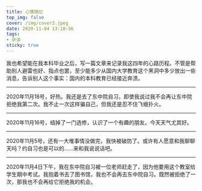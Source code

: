 ```yaml
---
title: 心情随记
top_img: false
cover: /img/cover2.jpeg
date: 2020-11-04 13:10:56
tags:
- 杂谈
sticky: true
---
```

我也希望能在我本科毕业之后，写一篇文章来记录我这四年的心路历程。不管是帮助别人避雷也好、指点也罢，至少能多少从国内大学教育这个黑洞中多少放出一些消息，告诉别人这个事实：国内的本科教育已经接近奔溃。

<hr />

2020年11月18号，好热。我还是去了东中院自习，即使我说过我不会再让东中院拒绝我第二次。我不止一次这样骗自己，但我还是忍不住飞蛾扑火。

<hr />
2020年11月16号，结掉了一门选修，认识了一个有趣的朋友。今天天气尤其好。
<hr />

2020年11月5号，还有一大堆事情没做完，我快被破防了。或许有人愿意和我聊聊天吗？约自习也是可以的......来和我说说话吧。
<hr />

2020年11月4日下午，我在东中院自习被一位老师赶走了，因为他要用这个教室给学生期中考试。我抱着书去了图书馆，我也不会再去东中院自习。既然被拒绝了一次，那我也不会再给它拒绝我的机会。

